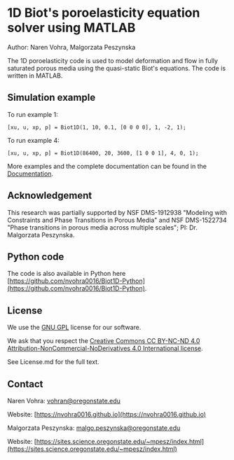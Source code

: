 # 1D Biot's poroelasticity equation solver using MATLAB

Author: Naren Vohra, Malgorzata Peszynska

The 1D poroelasticity code is used to model deformation and flow in fully saturated porous media using the quasi-static Biot's equations. The code is written in MATLAB.

## Simulation example

To run example 1:

```[xu, u, xp, p] = Biot1D(1, 10, 0.1, [0 0 0 0], 1, -2, 1);```

To run example 4:

```[xu, u, xp, p] = Biot1D(86400, 20, 3600, [1 0 0 1], 4, 0, 1);```

More examples and the complete documentation can be found in the [Documentation](https://github.com/nvohra0016/Biot1D-MATLAB/blob/452e0725a63db48f469df6ea6edb58c15e7215f8/Documentation.pdf).


## Acknowledgement 

This research was partially supported by NSF DMS-1912938 "Modeling with Constraints and Phase Transitions in Porous Media" and NSF DMS-1522734 "Phase transitions in porous media across multiple scales"; PI: Dr. Malgorzata Peszynska. 

## Python code
The code is also available in Python here [https://github.com/nvohra0016/Biot1D-Python](https://github.com/nvohra0016/Biot1D-Python). 

## License

We use the [GNU GPL](https://www.gnu.org/licenses/licenses.en.html#GPL) license for our software. 

We ask that you respect the [Creative Commons CC BY-NC-ND 4.0 Attribution-NonCommercial-NoDerivatives 4.0 International license](https://creativecommons.org/licenses/by-nc-sa/4.0/legalcode).

See License.md for the full text.

## Contact

Naren Vohra: vohran@oregonstate.edu

Website: [https://nvohra0016.github.io](https://nvohra0016.github.io)

Malgorzata Peszynska: malgo.peszynska@oregonstate.edu

Website: [https://sites.science.oregonstate.edu/~mpesz/index.html](https://sites.science.oregonstate.edu/~mpesz/index.html)

















